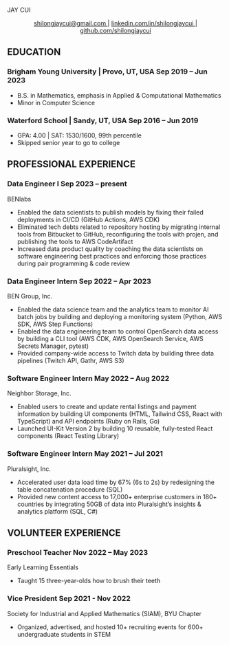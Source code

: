 <link rel="stylesheet" type="text/css" href="resume.css">

<span class="name">JAY CUI</span>

<p style="text-align: center;">
    <a href="mailto:shilongjaycui@gmail.com">
        shilongjaycui@gmail.com
    </a>
    |
    <a href="https://www.linkedin.com/in/shilongjaycui/">
        linkedin.com/in/shilongjaycui
    </a>
    |
    <a href="https://github.com/shilongjaycui">
        github.com/shilongjaycui
    </a>
</p>

## EDUCATION

### Brigham Young University | <location> Provo, UT, USA </location> <time> Sep 2019 – Jun 2023 </time>

- B.S. in Mathematics, emphasis in Applied & Computational Mathematics
- Minor in Computer Science

### Waterford School | <location> Sandy, UT, USA </location> <time> Sep 2016 – Jun 2019 </time>

- GPA: 4.00 | SAT: 1530/1600, 99th percentile
- Skipped senior year to go to college

## PROFESSIONAL EXPERIENCE

### Data Engineer I <time> Sep 2023 – present </time>

<location> BENlabs </location>

- Enabled the data scientists to publish models by fixing their failed deployments in CI/CD (GitHub Actions, AWS CDK)
- Eliminated tech debts related to repository hosting by migrating internal tools from Bitbucket to GitHub, reconfiguring the tools with projen, and publishing the tools to AWS CodeArtifact
- Increased data product quality by coaching the data scientists on software engineering best practices and enforcing those practices during pair programming & code review

### Data Engineer Intern <time> Sep 2022 – Apr 2023 </time>

<location> BEN Group, Inc. </location>

- Enabled the data science team and the analytics team to monitor AI batch jobs by building and deploying a monitoring system (Python, AWS SDK, AWS Step Functions)
- Enabled the data engineering team to control OpenSearch data access by building a CLI tool (AWS CDK, AWS OpenSearch Service, AWS Secrets Manager, pytest)
- Provided company-wide access to Twitch data by building three data pipelines (Twitch API, Gathr, AWS S3)

### Software Engineer Intern <time> May 2022 – Aug 2022 </time>

<location> Neighbor Storage, Inc. </location>

- Enabled users to create and update rental listings and  payment information by building UI components (HTML, Tailwind CSS, React with TypeScript) and API endpoints (Ruby on Rails, Go)
- Launched UI-Kit Version 2 by building 10 reusable, fully-tested React components (React Testing Library)

### Software Engineer Intern <time> May 2021 – Jul 2021 </time>

<location> Pluralsight, Inc. </location>

- Accelerated user data load time by 67% (6s to 2s) by redesigning the table concatenation procedure (SQL)
- Provided new content access to 17,000+ enterprise customers in 180+ countries by integrating 50GB of data into Pluralsight’s insights & analytics platform (SQL, C#)

## VOLUNTEER EXPERIENCE

### Preschool Teacher <time> Nov 2022 – May 2023 </time>

<location> Early Learning Essentials </location>

- Taught 15 three-year-olds how to brush their teeth

### Vice President <time> Sep 2021 - Nov 2022 </time>

<location> Society for Industrial and Applied Mathematics (SIAM), BYU Chapter </location>

- Organized, advertised, and hosted 10+ recruiting events for 600+ undergraduate students in STEM